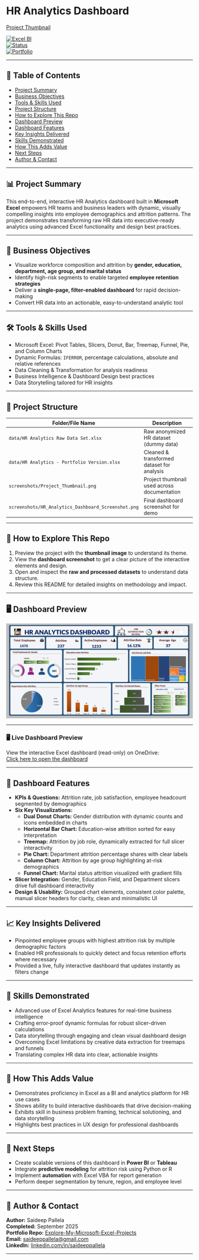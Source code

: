 # HR Analytics Dashboard  
[Project Thumbnail](./Project%20Thumbnail.png) 

[![Excel BI](https://img.shields.io/badge/Excel-BI-green)](https://www.microsoft.com/en-us/microsoft-365/excel)  
[![Status](https://img.shields.io/badge/Project-Completed-brightgreen)]()  
[![Portfolio](https://img.shields.io/badge/Portfolio-Saideep%20Pallela-blue)](https://github.com/saideeppallela/Explore-My-Microsoft-Excel-Projects)

---

## 📑 Table of Contents

- [Project Summary](#project-summary)
- [Business Objectives](#business-objectives)
- [Tools & Skills Used](#tools--skills-used)
- [Project Structure](#project-structure)
- [How to Explore This Repo](#how-to-explore-this-repo)
- [Dashboard Preview](#dashboard-preview)
- [Dashboard Features](#dashboard-features)
- [Key Insights Delivered](#key-insights-delivered)
- [Skills Demonstrated](#skills-demonstrated)
- [How This Adds Value](#how-this-adds-value)
- [Next Steps](#next-steps)
- [Author & Contact](#author--contact)

---

## 📊 Project Summary

This end-to-end, interactive HR Analytics dashboard built in **Microsoft Excel** empowers HR teams and business leaders with dynamic, visually compelling insights into employee demographics and attrition patterns. The project demonstrates transforming raw HR data into executive-ready analytics using advanced Excel functionality and design best practices.

---

## 🎯 Business Objectives

- Visualize workforce composition and attrition by **gender, education, department, age group, and marital status**
- Identify high-risk segments to enable targeted **employee retention strategies**
- Deliver a **single-page, filter-enabled dashboard** for rapid decision-making
- Convert HR data into an actionable, easy-to-understand analytic tool

---

## 🛠️ Tools & Skills Used

- Microsoft Excel: Pivot Tables, Slicers, Donut, Bar, Treemap, Funnel, Pie, and Column Charts
- Dynamic Formulas: `IFERROR`, percentage calculations, absolute and relative references
- Data Cleaning & Transformation for analysis readiness
- Business Intelligence & Dashboard Design best practices
- Data Storytelling tailored for HR insights

---

## 📂 Project Structure

| Folder/File Name                                      | Description                                    |
|-------------------------------------------------------|-----------------------------------------------|
| `data/HR Analytics Raw Data Set.xlsx`                 | Raw anonymized HR dataset (dummy data)        |
| `data/HR Analytics - Portfolio Version.xlsx`          | Cleaned & transformed dataset for analysis    |
| `screenshots/Project_Thumbnail.png`                   | Project thumbnail used across documentation   |
| `screenshots/HR_Analytics_Dashboard_Screenshot.png`   | Final dashboard screenshot for demo            |

---

## 🔎 How to Explore This Repo

1. Preview the project with the **thumbnail image** to understand its theme.
2. View the **dashboard screenshot** to get a clear picture of the interactive elements and design.
3. Open and inspect the **raw and processed datasets** to understand data structure.
4. Review this README for detailed insights on methodology and impact.

---

## 🖥️ Dashboard Preview

![HR Dashboard](./HR%20Analytics%20Dashboard%20ScreenShot.png)

---

### 🖥️ Live Dashboard Preview
View the interactive Excel dashboard (read-only) on OneDrive:  
[Click here to open the dashboard](https://1drv.ms/x/c/2bb7e29997cf6540/ERkVWr0w17NJlWsOQvvJYtcBhwIOkJHd42KUStMttmEB-A?e=1Trpbl)

---

## 🧭 Dashboard Features

- **KPIs & Questions:** Attrition rate, job satisfaction, employee headcount segmented by demographics
- **Six Key Visualizations:**
    - **Dual Donut Charts:** Gender distribution with dynamic counts and icons embedded in charts  
    - **Horizontal Bar Chart:** Education-wise attrition sorted for easy interpretation  
    - **Treemap:** Attrition by job role, dynamically extracted for full slicer interactivity  
    - **Pie Chart:** Department attrition percentage shares with clear labels  
    - **Column Chart:** Attrition by age group highlighting at-risk demographics  
    - **Funnel Chart:** Marital status attrition visualized with gradient fills  
- **Slicer Integration:** Gender, Education Field, and Department slicers drive full dashboard interactivity  
- **Design & Usability:** Grouped chart elements, consistent color palette, manual slicer headers for clarity, clean and minimalistic UI  

---

## 📈 Key Insights Delivered

- Pinpointed employee groups with highest attrition risk by multiple demographic factors  
- Enabled HR professionals to quickly detect and focus retention efforts where necessary  
- Provided a live, fully interactive dashboard that updates instantly as filters change  

---

## 🧩 Skills Demonstrated

- Advanced use of Excel Analytics features for real-time business intelligence  
- Crafting error-proof dynamic formulas for robust slicer-driven calculations  
- Data storytelling through engaging and clean visual dashboard design  
- Overcoming Excel limitations by creative data extraction for treemaps and funnels  
- Translating complex HR data into clear, actionable insights

---

## 🚀 How This Adds Value

- Demonstrates proficiency in Excel as a BI and analytics platform for HR use cases  
- Shows ability to build interactive dashboards that drive decision-making  
- Exhibits skill in business problem framing, technical solutioning, and data storytelling  
- Highlights best practices in UX design for professional dashboards

---

## 🔗 Next Steps

- Create scalable versions of this dashboard in **Power BI** or **Tableau**  
- Integrate **predictive modeling** for attrition risk using Python or R  
- Implement **automation** with Excel VBA for report generation  
- Perform deeper segmentation by tenure, region, and employee level  

---

## 👤 Author & Contact

**Author:** Saideep Pallela  
**Completed:** September 2025  
**Portfolio Repo:** [Explore-My-Microsoft-Excel-Projects](https://github.com/saideeppallela/Explore-My-Microsoft-Excel-Projects)  
**Email:** [saideeppallela@gmail.com](mailto:saideeppallela@gmail.com)  
**LinkedIn:** [linkedin.com/in/saideeppallela](https://www.linkedin.com/in/saideeppallela/)

---
